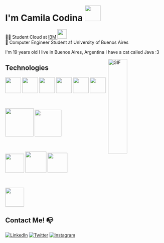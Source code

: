 # I'm Camila Codina <img src="https://media.giphy.com/media/Cmr1OMJ2FN0B2/giphy.gif" width="50">

:woman_technologist: Student Cloud at <a href="https://www.ibm.com/ar-es">IBM  </a><img src="https://media.giphy.com/media/7JQIe39F9KsCNN9f99/giphy.gif" width="30"> <br>
🌱 Computer Engineer Student af University of Buenos Aires

I'm 19 years old
I live in Buenos Aires, Argentina
I have a cat called Java :3

<img width = "35%" align="right" alt="GIF" height="300px" src="https://media.giphy.com/media/LmNwrBhejkK9EFP504/giphy.gif" />


## Technologies

<p align="left">
<img src="https://midu.dev/images/tags/node.png" width="50">
<img src="https://impact-hr.com/wp-content/uploads/2017/04/javascript_round.png" width="50">
<img src="https://cdn.pixabay.com/photo/2017/08/05/11/16/logo-2582748_960_720.png" width="50">
<img src="https://cdn.pixabay.com/photo/2017/08/05/11/16/logo-2582747_1280.png" width="50">
<img src="https://cdn.iconscout.com/icon/free/png-256/bootstrap-7-1175254.png" width="50">
<img src="https://lh3.googleusercontent.com/proxy/kGrKqa4HLLCQl5v0rI96FXOQ0mvxtMVOp6gKV-ljkd-HyzNAVBYeKiqL9iEI1ZHhXXSFPX3zPb4vEuaBlZrX3RMIciqK-1O-9aEbo4X4CQ3DKAldDZkH0qYJncCAOyJkAKiINkwNU6qfEU7387w19TA" width="50">
</p>
<br>

<p align="left">
<img width="90" src="https://miro.medium.com/max/5200/0*pKLAVm71xwJa8vJz.png"> 
<img width="85" src="https://git-scm.com/images/logos/downloads/Git-Logo-2Color.png">
</p>
<br>

<p align="left">
<img height=60px src="https://encrypted-tbn0.gstatic.com/images?q=tbn%3AANd9GcTApU_6Eg4oWx3NMhLifHmNEkxjeMxfd3oGUA&usqp=CAU">
<img height=67px src="https://d15shllkswkct0.cloudfront.net/wp-content/blogs.dir/1/files/2019/05/Kubernetes_New.png">
<img height=63px src="https://upload.wikimedia.org/wikipedia/commons/3/3a/OpenShift-LogoType.svg">
</p>
<br>

<p align="left"><img src="https://itconnect.lat/portal/wp-content/uploads/2019/08/IBM-Cloud.png" height=60px></p>


## Contact Me! :mailbox_with_no_mail:

<a href="https://www.linkedin.com/in/camila-codina-48ab64193/" target="_blank"><img src="https://img.shields.io/badge/LinkedIn-%230077B5.svg?&style=flat-square&logo=linkedin&logoColor=white" alt="LinkedIn"></a>
<a href="https://twitter.com/CamyCodi" target="_blank"><img src="https://img.shields.io/badge/-Twitter-1da1f2?style=flat-square&labelColor=1da1f2&logo=twitter&logoColor=white" alt="Twitter"></a>
<a href="https://www.instagram.com/camy.codi/" target="_blank"><img src="https://img.shields.io/badge/Instagram-%23E4405F.svg?&style=flat-square&logo=instagram&logoColor=white" alt="Instagram"></a>

